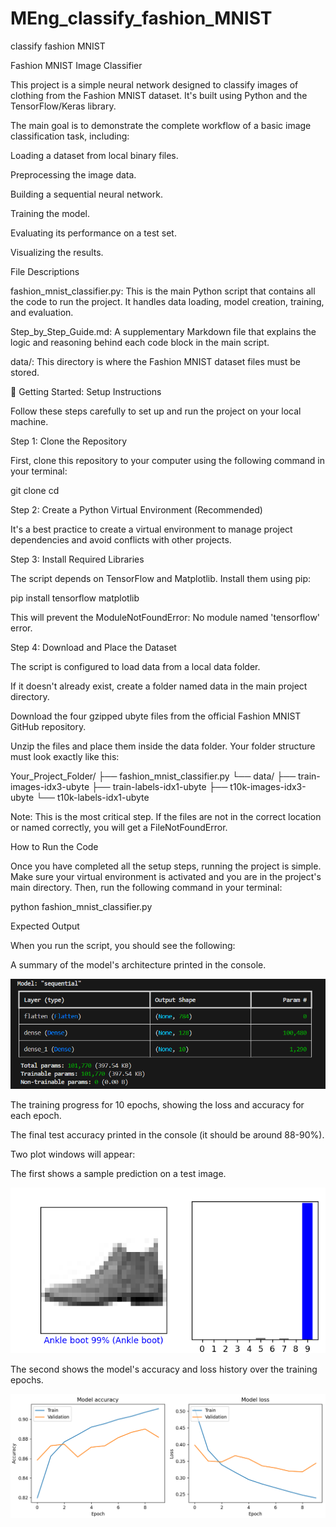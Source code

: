 # MEng_classify_fashion_MNIST
classify fashion MNIST

Fashion MNIST Image Classifier

This project is a simple neural network designed to classify images of clothing from the Fashion MNIST dataset. It's built using Python and the TensorFlow/Keras library.

The main goal is to demonstrate the complete workflow of a basic image classification task, including:

Loading a dataset from local binary files.

Preprocessing the image data.

Building a sequential neural network.

Training the model.

Evaluating its performance on a test set.

Visualizing the results.

File Descriptions

fashion_mnist_classifier.py: This is the main Python script that contains all the code to run the project. It handles data loading, model creation, training, and evaluation.

Step_by_Step_Guide.md: A supplementary Markdown file that explains the logic and reasoning behind each code block in the main script.

data/: This directory is where the Fashion MNIST dataset files must be stored.

🚀 Getting Started: Setup Instructions

Follow these steps carefully to set up and run the project on your local machine.

Step 1: Clone the Repository

First, clone this repository to your computer using the following command in your terminal:

git clone <your-repository-url>
cd <your-repository-name>


Step 2: Create a Python Virtual Environment (Recommended)

It's a best practice to create a virtual environment to manage project dependencies and avoid conflicts with other projects.


Step 3: Install Required Libraries

The script depends on TensorFlow and Matplotlib. Install them using pip:

pip install tensorflow matplotlib


This will prevent the ModuleNotFoundError: No module named 'tensorflow' error.

Step 4: Download and Place the Dataset

The script is configured to load data from a local data folder.

If it doesn't already exist, create a folder named data in the main project directory.

Download the four gzipped ubyte files from the official Fashion MNIST GitHub repository.

Unzip the files and place them inside the data folder. Your folder structure must look exactly like this:

Your_Project_Folder/
├── fashion_mnist_classifier.py
└── data/
    ├── train-images-idx3-ubyte
    ├── train-labels-idx1-ubyte
    ├── t10k-images-idx3-ubyte
    └── t10k-labels-idx1-ubyte


Note: This is the most critical step. If the files are not in the correct location or named correctly, you will get a FileNotFoundError.

How to Run the Code

Once you have completed all the setup steps, running the project is simple. Make sure your virtual environment is activated and you are in the project's main directory. Then, run the following command in your terminal:

python fashion_mnist_classifier.py


Expected Output

When you run the script, you should see the following:

A summary of the model's architecture printed in the console.

![alt text](image-2.png)


The training progress for 10 epochs, showing the loss and accuracy for each epoch.

The final test accuracy printed in the console (it should be around 88-90%).

Two plot windows will appear:

The first shows a sample prediction on a test image.

![Prediction](image.png)

The second shows the model's accuracy and loss history over the training epochs.

![epochs](image-1.png)